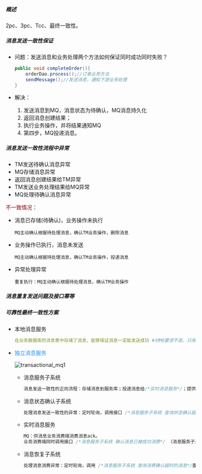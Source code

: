 

##### 概述

2pc、3pc、Tcc、最终一致性。

##### 消息发送一致性保证

- 问题：发送消息和业务处理两个方法如何保证同时成功同时失败？

  ~~~java
  public void completeOrder(){
      orderDao.process();//订单业务方法
      sendMessage();//发送消息，通知下游业务处理
  }
  ~~~

- 解决：

  1. 发送消息到MQ，消息状态为待确认，MQ消息持久化
  2. 返回消息创建结果；
  3. 执行业务操作，并将结果通知MQ
  4. 第四步，MQ投递消息。

##### 消息发送一致性流程中异常

- TM发送待确认消息异常
- MQ存储消息异常
- 返回消息创建结果给TM异常
- TM发送业务处理结果给MQ异常
- MQ处理待确认消息异常

<font color="#8B0000">不一致情况</font>：

- 消息已存储(待确认)，业务操作未执行

  ~~~
  MQ主动确认根据待处理消息，确认TM业务操作，删除消息
  ~~~

- 业务操作已执行，消息未发送

  ~~~
  MQ主动确认根据待处理消息，确认TM业务操作，投递消息
  ~~~

- 异常处理异常

  ~~~
  重复执行：MQ主动确认根据待处理消息，确认TM业务操作
  ~~~

##### 消息重复发送问题及接口幂等

##### 可靠性最终一致性方案

- 本地消息服务

  ~~~yml
  在业务数据库的消息表中存储了消息，能够保证消息一定能发送成功 #对MQ要求不高，只用到消息发送功能
  ~~~

- <font color="#1E90FF">独立消息服务</font>

  ![transactional_mq1](E:\note\docs\image\transactional_mq1.png)

  - 消息服务子系统

    ~~~java
    消息发送一致性的正向流程：存储消息到服务库；投递消息给/*实时消息服务*/；提供接口供其它系统调用
    ~~~

  - 消息状态确认子系统

    ~~~java
    处理消息发送一致性的异常：定时轮询，调用接口 /*消息服务子系统 查询状态确认超时的消息*/ 
    ~~~

  - 实时消息服务

    ~~~java
    MQ：供消息业务消费端消费消息ack。
    业务消费端同时调用接口 /*消息服务子系统 确认消息已被成功消费*/ （消息服务子系统就会删除消息服务库中的消息）
    ~~~

  - 消息恢复子系统

    ~~~java
    处理消息消费异常：定时轮询，调用 /*消息服务子系统 查询消费确认超时的消息*/查询已经投递但未ack的消息，并将其重新投递到 /*实时消息服务*/
    ~~~